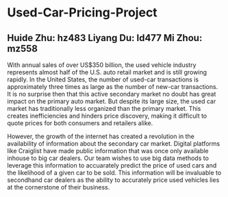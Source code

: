 # Used-Car-Pricing-Project

## Huide Zhu: hz483       Liyang Du: ld477        Mi Zhou: mz558

With annual sales of over US$350 billion, the used vehicle industry represents almost half of the U.S. auto retail market and is still growing rapidly. In the United States, the number of used-car transactions is approximately three times as large as the number of new-car transactions. It is no surprise then that this active secondary market no doubt has great impact on the primary auto market. But despite its large size, the used car market has traditionally less organized than the primary market. This creates inefficiencies and hinders price discovery, making it difficult to quote prices for both consumers and retailers alike.

However, the growth of the internet has created a revolution in the availability of information about the secondary car market. Digital platforms like Craiglist have made public information that was once only available inhouse to big car dealers. Our team wishes to use big data methods to leverage this information to accuarately predict the price of used cars and the likelihood of a given car to be sold. This information will be invaluable to secondhand car dealers as the ability to accurately price used vehicles lies at the cornerstone of their business.
